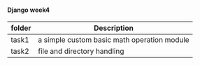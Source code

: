 <h4>Django week4</h4>

| folder        | Description|
| ------------- | ------------- |
| task1  | a simple custom basic math operation module |
| task2  | file and directory handling |
